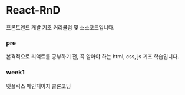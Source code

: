 # React-RnD
프론트엔드 개발 기초 커리큘럼 및 소스코드입니다.

### pre

본격적으로 리액트를 공부하기 전, 꼭 알아야 하는 html, css, js 기초 학습입니다. 

### week1

넷플릭스 메인페이지 클론코딩
